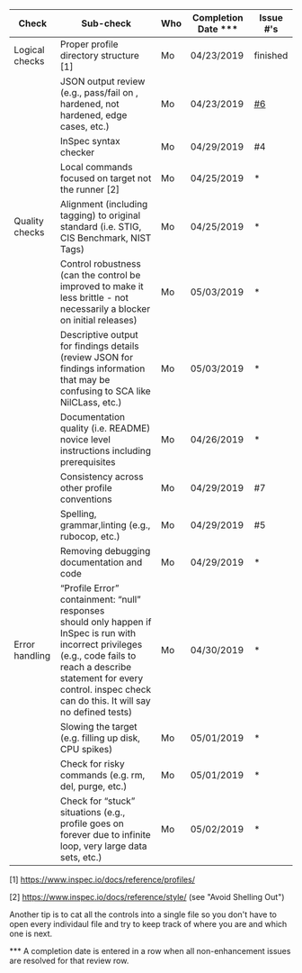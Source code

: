 | Check          | Sub-check                                                                         | Who | Completion Date *** | Issue #'s |
|----------------|-----------------------------------------------------------------------------------|-----|-----------------|-----------|
|Logical checks| Proper profile directory structure	[1]						|Mo|04/23/2019|finished|
| |JSON output review (e.g., pass/fail on ,<br>hardened, not hardened, edge cases, etc.)|Mo|04/23/2019|[#6](../../issues/6)
| |InSpec syntax checker|Mo|04/29/2019|#4|
| |Local commands focused on target not the runner [2]|Mo|04/25/2019|*|
|Quality checks|Alignment (including tagging) to original<br> standard (i.e. STIG, CIS Benchmark, NIST Tags)|Mo|04/25/2019|*|
| |Control robustness (can the control be improved to make it less brittle - not necessarily a blocker on initial releases)|Mo|05/03/2019|*|
| |Descriptive output for findings details (review JSON for findings information that may be confusing to SCA like NilCLass, etc.)|Mo|05/03/2019|*|
| |Documentation quality (i.e. README)<br> novice level instructions including prerequisites|Mo|04/26/2019|*|
| |Consistency across other profile conventions |Mo|04/29/2019|#7|
| |Spelling, grammar,linting (e.g., rubocop, etc.)|Mo|04/29/2019|#5|
| |Removing debugging documentation and code|Mo|04/29/2019|*|
| Error handling |“Profile Error” containment: “null” responses <br>should only happen if InSpec is run with incorrect privileges (e.g., code fails to reach a describe statement for every control. inspec check can do this. It will say no defined tests)|Mo|04/30/2019|*|
| |Slowing the target (e.g. filling up disk, CPU spikes)|Mo|05/01/2019|*|
| |Check for risky commands (e.g. rm, del, purge, etc.)|Mo|05/01/2019|*|
| |Check for “stuck” situations (e.g., profile goes on forever due to infinite loop, very large data sets, etc.)|Mo|05/02/2019|*|


[1] https://www.inspec.io/docs/reference/profiles/

[2] https://www.inspec.io/docs/reference/style/ (see "Avoid Shelling Out")

Another tip is to cat all the controls into a single file so you don't have to open every individaul file and try to keep track of where you are and which one is next.

*** A completion date is entered in a row when all non-enhancement issues are resolved for that review row.
